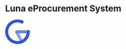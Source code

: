 # Luna eProcurement System

![Logo](https://raw.githubusercontent.com/greyyT/luna-eprocurement-system/main/frontend/src/assets/icons/lunar-client.svg)
